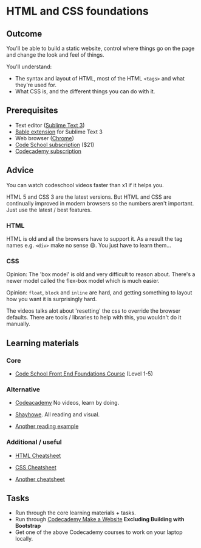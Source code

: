 # HTML and CSS foundations

## Outcome

You'll be able to build a static website, control where things go on the page and change the look and feel of things.

You'll understand:

* The syntax and layout of HTML, most of the HTML `<tags>` and what they're used for.
* What CSS is, and the different things you can do with it.

## Prerequisites

* Text editor ([Sublime Text 3](https://www.sublimetext.com/3))
* [Bable extension](http://www.storybench.org/install-babel-packages-sublime-text-3/) for Sublime Text 3
* Web browser ([Chrome](https://www.google.com/chrome/))
* [Code School subscription](https://www.codeschool.com/pricing) ($21)
* [Codecademy subscription](https://www.codecademy.com/)

## Advice

You can watch codeschool videos faster than x1 if it helps you.

HTML 5 and CSS 3 are the latest versions. But HTML and CSS are continually improved in modern browsers so the numbers aren't important. Just use the latest / best features.

### HTML

HTML is old and all the browsers have to support it. As a result the tag names e.g. `<div>` make no sense :smile:. You just have to learn them...

### CSS

Opinion: The 'box model' is old and very difficult to reason about. There's a newer model called the flex-box model which is much easier.

Opinion: `float`, `block` and `inline` are hard, and getting something to layout how you want it is surprisingly hard.

The videos talks alot about 'resetting' the css to override the browser defaults. There are tools / libraries to help with this, you wouldn't do it manually.

## Learning materials

### Core

* [Code School Front End Foundations Course](https://www.codeschool.com/courses/front-end-foundations/) (Level 1-5)

### Alternative

* [Codeacademy](https://www.codecademy.com/learn/make-a-website) No videos, learn by doing.

* [Shayhowe](http://learn.shayhowe.com/html-css/). All reading and visual.

* [Another reading example](http://websitesetup.org/html5-beginners-guide/)

### Additional / useful

* [HTML Cheatsheet](http://www.simplehtmlguide.com/cheatsheet.php)

* [CSS Cheatsheet](http://adam-marsden.co.uk/css-cheat-sheet/)
* [Another cheatsheet](http://websitesetup.org/html5-cheat-sheet/)

## Tasks

* Run through the core learning materials + tasks.
* Run through [Codecademy Make a Website](https://www.codecademy.com/learn/make-a-website) **Excluding Building with Bootstrap**
* Get one of the above Codecademy courses to work on your laptop locally.
